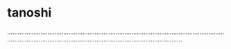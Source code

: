 # tanoshi

................................................................................................................................................................................................................................